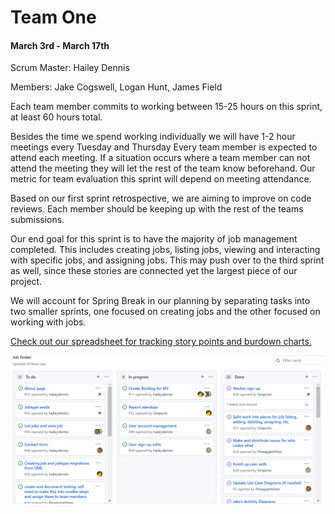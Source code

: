 # Team One

#### March 3rd - March 17th
Scrum Master: Hailey Dennis

Members: Jake Cogswell, Logan Hunt, James Field

Each team member commits to working between 15-25 hours on this sprint, at least 60 hours total.

Besides the time we spend working individually we will have 1-2 hour meetings every Tuesday and Thursday
Every team member is expected to attend each meeting. If a situation occurs where a team member can
not attend the meeting they will let the rest of the team know beforehand. Our metric for team evaluation
this sprint will depend on meeting attendance.

Based on our first sprint retrospective, we are aiming to improve on code reviews. Each member should be keeping
up with the rest of the teams submissions.

Our end goal for this sprint is to have the majority of job management completed. This includes creating jobs,
listing jobs, viewing and interacting with specific jobs, and assigning jobs. This may push over to the third
sprint as well, since these stories are connected yet the largest piece of our project.

We will account for Spring Break in our planning by separating tasks into two smaller sprints, one focused on
creating jobs and the other focused on working with jobs.

[Check out our spreadsheet for tracking story points and burdown charts.](https://docs.google.com/spreadsheets/d/1UZuEsLARASGFmn3u9HYPKNd7Qgt6mJ8oqj3Ugj4WRy8/edit#gid=0)

![](../standups/reports/project_board/3.3_projectboard.PNG)
